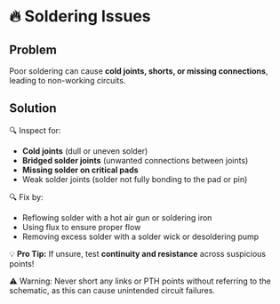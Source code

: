 # 🔥 Soldering Issues  

## Problem  
Poor soldering can cause **cold joints, shorts, or missing connections**, leading to non-working circuits.  

## Solution  
🔍 Inspect for:  
- **Cold joints** (dull or uneven solder)  
- **Bridged solder joints** (unwanted connections between joints)  
- **Missing solder on critical pads**  
- Weak solder joints (solder not fully bonding to the pad or pin)

🔍 Fix by:  
- Reflowing solder with a hot air gun or soldering iron  
- Using flux to ensure proper flow
- Removing excess solder with a solder wick or desoldering pump

💡 **Pro Tip:** If unsure, test **continuity and resistance** across suspicious points!  

⚠️ Warning: Never short any links or PTH points without referring to the schematic, as this can cause unintended circuit failures.
